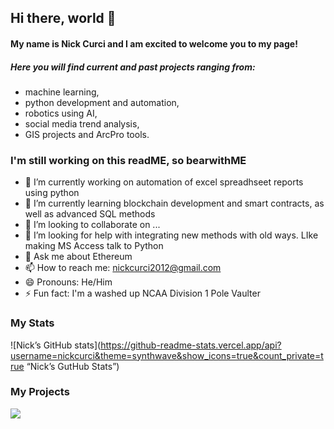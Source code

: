 ## Hi there, world 👋
#### My name is Nick Curci and I am excited to welcome you to my page! 
##### Here you will find current and past projects ranging from:
- machine learning, 
- python development and automation, 
- robotics using AI, 
- social media trend analysis,
- GIS projects and ArcPro tools.


### I'm still working on this readME, so bearwithME

- 🔭 I’m currently working on automation of excel spreadhseet reports using python
- 🌱 I’m currently learning blockchain development and smart contracts, as well as advanced SQL methods
- 👯 I’m looking to collaborate on ...
- 🤔 I’m looking for help with integrating new methods with old ways. LIke making MS Access talk to Python
- 💬 Ask me about Ethereum 
- 📫 How to reach me: nickcurci2012@gmail.com
- 😄 Pronouns: He/Him
- ⚡ Fun fact: I'm a washed up NCAA Division 1 Pole Vaulter 

### My Stats
![Nick’s GitHub stats](https://github-readme-stats.vercel.app/api?username=nickcurci&theme=synthwave&show_icons=true&count_private=true “Nick’s GutHub Stats”)

### My Projects

![](https://img.shields.io/badge/<Left>-<Right>-informational?style=flat&logo=<LOGO_NAME>&logoColor=white&color=2bbc8a)



